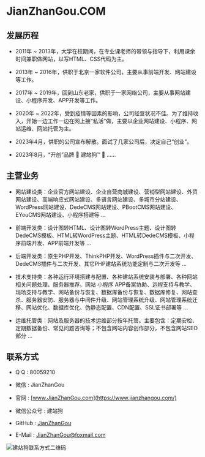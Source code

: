 # JianZhanGou.COM


## 发展历程

* <span>2011年 ~ 2013年</span>，大学在校期间，在专业课老师的带领与指导下，利用课余时间兼职做网站，以写HTML、CSS代码为主。

* <span>2013年 ~ 2016年</span>，供职于北京一家软件公司，主要从事前端开发、网站建设等工作。

* <span>2017年 ~ 2019年</span>，回到山东老家，供职于一家网络公司，主要从事网站建设、小程序开发、APP开发等工作。

* <span>2020年 ~ 2022年</span>，受到疫情等因素的影响，公司经营状况不佳。为了维持收入，开始一边工作一边在网上接“私活”做，主要以企业网站建设、小程序、网站运维、网站托管为主。

* <span>2023年4月</span>，供职的公司宣布解散。面试了几家公司后，决定自己“创业”。

* <span>2023年8月</span>，“开创”品牌 🚀 建站狗™ 🚀 ……


## 主营业务

* <span>网站建设类</span>：企业官方网站建设、企业自营商城建设、营销型网站建设、外贸网站建设、高端响应式网站建设、多语言网站建设、多城市分站建设、WordPress网站建设、DedeCMS网站建设、PBootCMS网站建设、EYouCMS网站建设、小程序搭建等 …

* <span>前端开发类</span>：设计图转HTML、设计图转WordPress主题、设计图转DedeCMS模板、HTML转WordPress主题、HTML转DedeCMS模板、小程序前端开发、APP前端开发等 …

* <span>后端开发类</span>：原生PHP开发、ThinkPHP开发、WordPress插件与二次开发、DedeCMS插件与二次开发、其它PHP建站系统功能定制与二次开发等 …

* <span>技术支持类</span>：各种运行环境搭建与配置、各种建站系统安装与部署、各种网站相关问题处理、服务器推荐、网站 小程序 APP备案协助、远程支持与教学、现场支持与教学、网站备份与恢复、数据库备份与恢复、数据库修复、网站查杀、服务器安防、服务器与中间件升级、网站管理系统升级、网站管理系统迁移、网站优化、数据库优化、伪静态配置、CDN配置、SSL证书部署等 …

* <span>运维托管类</span>：网站及服务器的技术运维部分按年托管。主要包含：定期安检、定期数据备份、常见问题咨询等；不包含网站内容创作部分，不包含网站SEO部分 …


## 联系方式

* <span>Q Q : 80059210</span>

* <span>微信 : JianZhanGou</span>

* <span>官网 : [www.JianZhanGou.com](https://www.jianzhangou.com/)</span>

* <span>微信公众号 : 建站狗</span>

* <span>GitHub : [JianZhanGou](https://github.com/JianZhanGou/)</span>

* <span>E-Mail : JianZhanGou@foxmail.com</span>


![建站狗联系方式二维码](/erweima.png)





<style>
	.main li { list-style: square; }
	.main span { font-weight: 600; color: #42b983; }
</style>